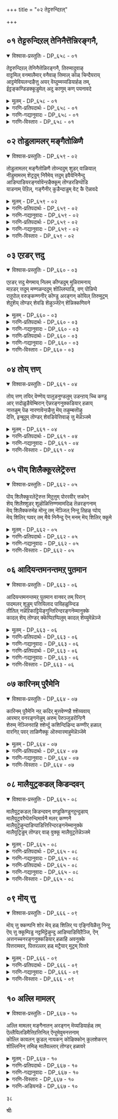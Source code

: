+++
title = "०२ तेट्टरुन्दिऱल्"

+++


## ०१ तेट्टरुन्दिऱल् तेनिनैत्तॆन्निरङ्गनै,

<details open><summary>विश्वास-प्रस्तुतिः - DP_६५८ - ०१</summary>

तेट्टरुन्दिऱल् तेनिनैत्तॆन्निरङ्गनै, तिरुमादुवाऴ्  
वाट्टमिल् वनमालैमार् वनैवाऴ् त्तिमाल् कॊळ् चिन्दैयराय्  
आट्टमेवियलन्दऴैत्तु अयर् वॆय्दुम्मय्यडियार्हळ् तम्,  
ईट्टङ्कण्डिडक्कूडुमेल् अदु काणुम् कण् पयनावदे
</details>

<details><summary>मूलम् - DP_६५८ - ०१</summary>

तेट्टरुन्दिऱल् तेनिनैत्तॆन्निरङ्गनै, तिरुमादुवाऴ्  
वाट्टमिल् वनमालैमार् वनैवाऴ् त्तिमाल् कॊळ् चिन्दैयराय्  
आट्टमेवियलन्दऴैत्तु अयर् वॆय्दुम्मय्यडियार्हळ् तम्,  
ईट्टङ्कण्डिडक्कूडुमेल् अदु काणुम् कण् पयनावदे
</details>

<details><summary>गरणि-प्रतिपदार्थः - DP_६५८ - ०१</summary>

तेट्टरुम्=हुडुकि पडॆयतक्कवनू, तिऱल्=शक्तियन्नुण्टु माडतक्कवनू., तेन् इनै=जेनिनन्थ सिहियादवनू, तॆन्=सुन्दरवाद, अरङ्गनै=श्रीरङ्गदल्लि नॆलसिरुववनू, तिरु=श्रीदेवियु, मादु=हिरिमॆयिन्द कूडि, वाऴ्=बाळुव,\(स्थळदल्लि\) वाट्टम् इल्=बाडुविकॆयिल्लद, वनमालै=वनमालॆयन्नु, मार्बनै=ऎदॆयल्लि धरिसिदवनू आद श्रीरङ्गनाथनन्नु, वाऴ् त्तु=बाळलित्तु\(बाळलु हॊगळि\), माल् कॊल्=मोहगॊण्ड, चिन्तैयर् आय्=चिन्तनॆयन्नुळ्ळवरागि, आट्टम्=\(निन्तल्लिये\) कुणिदाडलु, मेवि=मॊदलु माडि, अलन्दु=\(भगवन्नामगळन्नु\) बायिबिट्टु कूगि, अऴैत्तु=करॆदु, अयर् वु=निश्शक्तियन्नु, ऎय्दुम्=पडॆद, मॆय्=निजवाद, अडियार्हळ् तम्=भक्तर, ईट्टम्=कूटवन्नु, कण्डिड=सेविसुवुदक्कॆ\(सेवॆ माडुवुदक्कॆ\), कूडुम् एल्=सेरिकॊळ्ळुवुदादरॆ, अदु=अदु, काणुम् कण्=काणुव कण्णिगॆ, पयन्=फलवु, आवदे=आगुवुदे निज.
</details>

<details><summary>गरणि-गद्यानुवादः - DP_६५८ - ०१</summary>

हुडुकुवुदरिन्द पडॆयतक्कवनू, शक्तियन्नुण्टु माडुववनू, जेनिनन्तॆ सिहियादवनू, श्रीदेवियु हिरिमॆयिन्द कूडि बाळुव वक्षस्थलदल्लि बाडद वनमालॆयन्नु धरिसिदवनू, आद श्रीरङ्गनाथनन्नु बाळलु हॊगळि मोहगॊण्ड भगवच्चिन्तनॆयुळ्ळवरागि निन्तल्लिये कुणिदाडलु मॊदलु माडि भगवन्नामगळन्नु बायिबिट्टु करॆदुकूगि
</details>

<details><summary>गरणि-विस्तारः - DP_६५८ - ०१</summary>

२४

निश्शक्तियन्नु पडॆयुव निजवाद भक्तर कूटवन्नु सेवॆ माडुवुदक्कागि सेरिकॊळ्ळुवुदादरॆ, अदु काणुव कण्णिगॆ फलवागुवुदु निज.\(१\)

भगद्विषयगळन्नु सदा चिन्तिसुत्तिरुवुदु, भगवन्तन बगॆगॆ ज्ञानवन्नु बॆळॆसुवुदु सुलभवे? भगवद्विषयगळन्नु अनुष्ठिसुववर कूटदल्लि कूडिकॊण्डु. अवरन्तॆये नडॆयुवुदु सुलभवे? याव मार्गदिन्द भक्तियन्नु बेगनॆ हॆच्चिसिकॊळ्ळबहुदु? कुलशेखररु हेळुवुदु इदक्कॆ उत्तरविद्दन्तॆ.

सॊबगिन श्रीरङ्गदल्लि दिव्यसुन्दरनागि पवडिसिरुव भक्तनिगॆ सुलभनू, आकर्षकनू, पराक्रमियू कीर्तिवन्तनू, तेजोमयनू, कारुण्यमूर्तियू आद श्रीरङ्गनाथन सम्मुखदल्लि अवन सकलकल्याणगुणगळन्नु हॊगळिहाडुत्ता, मोहपरवशरागि, भगवद्गुणानुभवदल्लिये कालकळॆयुववरु भक्तरु. अवरु भक्तिय आवेशक्कॆ आगाग्गॆ ऒळगगागुत्तारॆ. निन्तल्लिये मैमेलॆ निट्टिल्लदवरन्तॆ आगुत्तारॆ. भगवन्तन हॆसरुगळन्नु उच्चकण्ठदिन्द कूगुत्तारॆ. कुणिदाडुत्तारॆ. नॆलदल्लि हॊरळाडुत्तारॆ. हीगॆ ऎष्टु काल आवेशवन्नु अनुभविसुत्तारो\! अदर दैहिक परिणामक्कन्तु अवरु तुत्तागुवुदु खण्डित. निश्शक्तरागि प्रापञ्चिकवागि यावॊन्दु कॆलसक्कू बारदवरागि बिद्दिरुत्तारॆ. अवरे निजवाद भक्तरु\! आ भक्तकूटदल्लि सेरिकॊळ्ळुवुदक्कॆ, अवरन्तॆ वर्तिसुवुदक्कॆ, अवर भक्तिमार्गवन्नु अभ्यासमाडुवुदक्कॆ अवर अनुभवगळन्नु पडॆयुवुदक्कॆ कुलशेखररु हम्बलिसुत्तारॆ.
</details>

## ०२ तोडुलामलर् मङ्गैतोळिणै

<details open><summary>विश्वास-प्रस्तुतिः - DP_६५९ - ०२</summary>

तोडुलामलर् मङ्गैतोळिणै तोय्न्ददुम् शुडर् वाळियाल्  
नीडुमामरम् शॆट्रदुम् निरैमेय् त्तदुम् इवैयेनिनैन्दु  
आडिप्पाडियरङ्गवोवॆन्ऱऴैक्कूम् तॊण्डरडिप्पॊडि  
याडनाम् पॆऱिल्, गङ्गैनीर् कुडैन्दाडुम् वेट् कै ऎन्नावदे
</details>

<details><summary>मूलम् - DP_६५९ - ०२</summary>

तोडुलामलर् मङ्गैतोळिणै तोय्न्ददुम् शुडर् वाळियाल्  
नीडुमामरम् शॆट्रदुम् निरैमेय् त्तदुम् इवैयेनिनैन्दु  
आडिप्पाडियरङ्गवोवॆन्ऱऴैक्कूम् तॊण्डरडिप्पॊडि  
याडनाम् पॆऱिल्, गङ्गैनीर् कुडैन्दाडुम् वेट् कै ऎन्नावदे
</details>

<details><summary>गरणि-प्रतिपदार्थः - DP_६५९ - ०२</summary>

तोडु=पुष्पदळगळु, उलाम्=विशेषवागि अलुगाडुव, मलर्=कमलद पुष्पद, मङ्गै=श्रीदेविय, तोळ्=तोळु, इणै=जोडियिन्द, तोय्न्दुम्=बिगिदप्पिरुवुदू, शुडर्=ज्वलिसुव, वाळियाल्=अम्बिनिन्द, नीडु=ऎत्तरवाद, मा=बलिष्ठवाद, मरम्=मरगळन्नु, शॆट्रदुम्=कडिदु हाकिद्दू, निरै=हसुगळ मन्दॆगळन्नु, मेय् त्तदुम्=मेयिसिद्दू, इवैये=इवुगळन्ने, निनैन्दु=नॆनॆनॆनॆदु, आडि=नॆगॆदाडि,कुणिदाडि, पाडि=हाडि ओ\! अरङ्ग=ओ श्रीरङ्गनाथ\!, ऎन्ऱु=ऎन्दु, अऴैक्कूम्=घट्टियागि कूगि करॆयुव
</details>

<details><summary>गरणि-गद्यानुवादः - DP_६५९ - ०२</summary>

२५
</details>

<details><summary>गरणि-प्रतिपदार्थः - DP_६५९ - ०२</summary>

तॊण्डर्=भक्तर, अडि=पादगळु, पॊडि=धूळिनल्लि, आड=हॊरळाडलु, नाम्=नानु\(नावु\), पॆऱिल्=पडॆदॆनादरॆ, गङ्गैनीर्=गङ्गॆय नीरिनल्लि, कुडैन्दु=मुळुगि, आडुम्=आडुव, वॆट्कै=विनोदवु, ऎन्=एनु, आवदे=प्रयोजन?
</details>

<details><summary>गरणि-गद्यानुवादः - DP_६५९ - ०२</summary>

पुष्पदळगळु विशेषवागि अलुगाडुव तावरॆय हूविनल्लि हुट्टिदवळाद श्रीदेविय जोडि तोळुगळल्लि बिगिदप्पिरुवुदन्नू, प्रज्वलिसुव अम्बिनिन्द ऎत्तरवागि बॆळॆद बलिष्ठवाद मरगळन्नु कडिदुहाकिद्दन्नू, दनकरुगळ मन्दॆगळन्नु मेयिसिद्दन्नू, इवे मॊदलादवुगळन्नू नॆनॆनॆनॆदु कुणिदाडि, नॆगॆदाडि, हाडिहॊगळि ओ रङ्गनाथ\! ऎन्दु घट्टियागि कूगिकरॆयुव भक्तर पादधूळियल्लि हॊरळाडुवुदन्नु नानु पडॆदॆनादरॆ, गङ्गॆय नीरिनल्लि मुळुगि आडुव विनोददिन्द एनु उपयोग?\(२\)
</details>

<details><summary>गरणि-विस्तारः - DP_६५९ - ०२</summary>

सामान्यवागि नदीस्नानवन्नु पापहरवॆन्दू पुण्यप्रदवॆन्दू परिगणिसलागिदॆ. अवुगळल्लि गङ्गानदिय स्नानक्कॆ बलुहॆच्चिन श्रॆष्ठतॆयन्नु नम्मवरु कॊट्टिद्दारॆ. अदु मोख्षदायकवे\! हीगिद्दरू सह, कुलशेखररु गङ्गास्नानवॊन्दु “विनोद”ऎन्नुत्तारॆ. अवर दॄष्टियल्लि अदक्किन्तलू पवित्रवाद पूज्यवाद उत्कृष्टवाद मत्तॊन्दु “स्नान”विदॆ. निजभक्तर पादधूळिनल्लि हॊरळडुवुदे अदु\! भगवन्तन लीलाविशेषगळन्नु अवन सकलकल्याणगुणगळन्नू, अद्भुत साहसगळन्नू, विस्मयकारक नडतॆगळन्नू मेलिन्द मेलॆ स्मरिसिकॊळ्ळुत्ता, हाडुत्ता, हॊगळुत्ता, भावोद्रेकगॊळ्ळुत्ता, नॆगॆयुत्ता, कुणियुत्ता, मैमरॆयुत्ता, भगवन्तन दिव्यनामगळन्नु उन्मत्तनन्तॆ घट्टियागि कूगुत्ता, कालकळॆयुववरु निजवाद भक्तरु. अवरु अडियिट्ट स्थळवॆल्लवू पवित्रवे. अवर भक्तिय अतिरेकद नडतॆयिन्दले अवर पादधूळिगू पवित्र्यतॆ अष्टु\!
</details>

## ०३ एऱडर् त्तदु

<details open><summary>विश्वास-प्रस्तुतिः - DP_६६० - ०३</summary>

एऱडर् त्तदु मेणमाय् निलम् कीण्डदुम् मुन्निरामनाय्  
माऱडर् त्तदुम् मण्णळन्ददुम् शॊल्लिप्पाडि, वण् पॊन्निप्पे  
राऱुपोल् वरुङ्कण्णनीर् कॊण्डु अरङ्गन् कोयिल् तिरुमुट्रम्  
शेऱुशॆय् तॊण्डर् शेवडि शॆऴुञ्जेऱॆन् शॆन्निक्कणिवने
</details>

<details><summary>मूलम् - DP_६६० - ०३</summary>

एऱडर् त्तदु मेणमाय् निलम् कीण्डदुम् मुन्निरामनाय्  
माऱडर् त्तदुम् मण्णळन्ददुम् शॊल्लिप्पाडि, वण् पॊन्निप्पे  
राऱुपोल् वरुङ्कण्णनीर् कॊण्डु अरङ्गन् कोयिल् तिरुमुट्रम्  
शेऱुशॆय् तॊण्डर् शेवडि शॆऴुञ्जेऱॆन् शॆन्निक्कणिवने
</details>

<details><summary>गरणि-प्रतिपदार्थः - DP_६६० - ०३</summary>

एऱु=वृषभवन्नु, अडर् त्तदुम्=अडगिसिद्दन्नू,एणम्=हन्दि, आय्=आगि, निलम्=भूमियन्नु, कीण्ददुम्=ऎत्त्द्दन्नूय्, मुन्=मॊदल, इरामन् आय्=रामनागि, माऱु=ऎदुराळिगळन्नु, अडर् त्तदुम्=अडगिसिद्दन्नू, मण्=भूलोकवन्नु
</details>

<details><summary>गरणि-गद्यानुवादः - DP_६६० - ०३</summary>

२६
</details>

<details><summary>गरणि-प्रतिपदार्थः - DP_६६० - ०३</summary>

अळन्ददुम्=अळॆदद्दन्नु, शॊल्लि=हेळि, पाडि=हाडि, वल्=समर्थळाद, पॊन्नि=चिन्नदन्थवळु पॊन्नि \(ऎम्ब\), पे=हॆसरिन, आऱु=नदिय, पोळ्=हागॆ, वरुम्=बरुव, कण्णनीर्=कण्णीरन्नु, कॊण्डु=सुरिसुत्ता, अरङ्गन्=श्रीरङ्गनाथन, कोयिल्=देवालयद, तिरु=पवित्रवाद, मुट्रम्=अङ्गळवन्नु, शेऱु शॆय्=रॊच्चु माडुव, तॊण्डर्=भक्तर, शे=कॆम्पाद, अडि=पादगळ, शॆऴु=सॊगसाद, शेऱु=कॆसरु मण्णन्नु, ऎन्=नन्न, शॆन्निक्कु=नॆत्तिगॆ, अणवने=पूसिकॊळ्ळुवॆनु.
</details>

<details><summary>गरणि-गद्यानुवादः - DP_६६० - ०३</summary>

वृषभवन्नु अडगिसिद्दन्नू, हन्दियागि भूमियन्नु ऎत्तिद्दन्नू, मॊदल रामनागि ऎदुराळिगळन्नु अडगिसिद्दन्नू , भूलोकवन्नु अळॆदद्दन्नू हेळि हाडि, समर्थळाद चिन्नदन्थवळु\(पॊन्नि\)ऎम्ब हॆसरिन नदिय हागॆ हरियुव कण्णीरन्नु सुरिसुत्ता, श्रीरङ्गनाथन देवालयद पवित्रवाद अङ्गळवन्नु रॊच्चुमाडुव भक्तर कॆम्पाद पादगळ सॊगसाद कॆसरु मण्णन्नु नन्न नॆत्तिगॆ पूसिकॊळ्ळुवॆनु.\(३\)
</details>

<details><summary>गरणि-विस्तारः - DP_६६० - ०३</summary>

भागवतरु\(भगवद्भक्तरु\)तम्म जीवनवन्नु हेगॆ सद्विनियोग माडुत्तारॆम्बुदक्कॆ निदर्शनवन्नु हिन्दिन पाशुरदिन्द प्रारम्भिसलागिदॆ. भगवन्तन अवतारगळ लीलाविशेषगळन्नु अवरु मेलिन्दमेलॆ हॊगळुत्ता, हाडुत्ता, भावोद्वेगगॊळ्ळुत्ता इरुवरॆन्दु हेळलागिदॆ. हिन्दिन पाह्सुरदल्लि ऎरडु अवतारगळ ऒन्दॊन्दु प्रसङ्गवन्नु सूचिसलागिदॆ.

“प्रज्वलिसुव अम्बिनिन्द ऎत्तरवागि बॆळॆद बलिष्ठ मरगळन्नु कडिदु हाकिद्दु”- इदु रामावतारद प्रसङ्ग. सुग्रीवनिगॆ तानॆष्टु समर्थनॆन्दु तोरिसुवुदक्कागि श्रीरामनु ऒन्दे बाणदिन्द एळु ताळॆय मरगळन्नु कत्तरिसि कॆडविद विषय अदु.

“दनकरुगळ मन्दॆयन्नु मेयिसिद्दु”- श्रीकृष्णावतारद विषय. भगवन्तनु कृष्णनागि गॊल्लर नडुवॆ हुट्टि बॆळॆयुवाग अवरन्तॆये स्वल्पवादरू नडॆदुकॊळ्ळबेडवे? गॊल्ल बालकर जॊतॆयल्लि अवनु दनकरुगळन्नु मेयिसलु काडिगॆ होगुत्तिद्दद्दु मात्रवल्ल; अल्लि अद्भुत साहसगळन्नु तोरिसुत्ता दुष्टराक्षसरन्नु निग्रहिसिदनु.

ई पाशुरदल्लि विषयवन्नु मुन्दुवरिसलागुवुदु-

“वृषभवन्नु अडगिसिद्दु”- कृष्णावतारद ऎरडु प्रसङ्गगळन्नु इदु सूचिसुवुदु. वृषभासुरनु कंसनिन्द प्रेरितनागि बालकृष्णनन्नु कॊल्लुव उद्देशदिन्द दनकरुगळ मन्दॆयल्लि होरियागि सेरिकॊण्ड. समयक्कागि कायुत्तिद्द. बालकृष्णनु अदन्नु कण्डु, होरियन्नु हिडिदु कॊन्दनु. इदु ऒन्दु प्रसङ्ग. सत्यॆ ऎम्ब क्षत्रिय कन्यॆयन्नु मदुवॆयागलु अवळ तन्दॆ ऒड्डिद्द फणवाद चॆन्नागि कॊब्बिसि बॆळॆसिद एळु ऎत्तुगळन्नु ऎदुरिसि अवुगळ सॊक्कन्नु अडगिसि, पळगिसि, कट्टिहाकिद्दु कृष्ण.इदु ऎरडनॆय प्रसङ्ग.

“हन्दियागि भूमियन्नॆत्तिद्दु”- वराहावतारद ऒन्दु प्रसङ्गविदु.

२७

हिरण्याक्षनॆम्ब राक्षसनु भूमियन्नु अपहरिसि, समुद्रदल्लि अदरॊन्दिगॆ होगि अडगिकॊण्डाग, भगवन्तनु वराहावतारवन्नु तळॆदु, नीरिनल्लि मुळुगिद्द भूमियन्नु तन्न कोरॆहल्लुगळिन्द ऎत्ति, अदन्नु उद्धरिसिद.

“मॊदल रामनागि”- ऎम्बुदरल्लि भार्गव रामावतारवन्नु हेळलागिदॆयो, दशरथ रामन विषयवन्नु हेळलागिदॆयो, बलरामन विषयवन्नु कुरितु हेळलागिदॆयो संशय. भार्गव रामनु ऎदुराळिगळाद मदोन्मत्तराद क्षत्रियरन्नु अडगिसिबिट्टनु. दशरथ रामनादरो मितिमीरि हॆच्चिकॊण्डिद्द दुष्टराक्षस कुलवन्ने नाशमाडिदनु. बलरामनू हागॆये, कृष्णनिगॆ अण्णनागि, कंसादि राक्षसर संहारक्कॆ कृष्णनिगॆ नॆरवादनु.

“भूलोकवन्नु अळॆदद्दु”-त्रिविक्रमनागि भूलोकवन्नु अळॆदद्दु मात्रवल्ल; ईरेळु लोकगळन्नू तन्न ऎरडे हॆज्जॆगळिन्द अळॆदुबिट्टद्दु.

भागवतरु इन्थ आश्चर्यकरवाद अद्भुत साहसगळन्नु हेळिहेळि आनन्दिसुत्ता, अदे विषयगळन्ने हाडिहॊगळुत्ता, धारापूर्वकवागि आनन्दबाष्पगळन्नु सुरिसुत्तारॆ. अवरु श्रीरङ्गद देवालयद अङ्गळदल्लि भगवन्तन गुणगान माडुत्ता सुत्ताडुत्तिरुत्तारॆ. अवर कण्णीरु अवर कालकॆळगिन धूळिनल्लि कलॆतु, अवर कॆम्पाद पादगळ तुळितदिन्द कॆच्चनॆय कॆसरागुवाग अदन्नु कुलशेखररु तम्म नॆत्तिगॆ हच्चिकॊळ्ळुवॆनॆन्नुत्तारॆ. भक्तर पादधूळि अवरिगॆ ऎष्टु श्रेष्ठ कण्डिरा\!

भक्तरु हरिसुव कण्णीरिगू, समर्थळाद चिन्नदन्थवळाद “पॊन्नि” ऎम्ब सार्थकवाद हॆसरिन कावेरिनदिगू इल्लि बलुसुन्दरवाद होलिकॆ बन्दिदॆ. चिन्नवन्नु ऎन्दरॆ बत्तवन्नु वॆळॆसलु अनुवागि, तानु हरियुव कडॆयल्लॆल्ला सुभिक्षवन्नू समृद्धियन्नू उण्टुमाडुवुदु कावेरि नदि. आ नदिय नीरु बत्तुवुदे इल्ल. कॆलवु कालगळल्लि उक्कि हरियुवुदु. आग अदर प्रवाहद रभसवन्नु तडॆयुवुदक्कॆ आगुवुदे इल्ल. आद्दरिन्दले अदु समर्थ नदि. हागॆये भक्तर कण्णीरु ऒन्दे समनागि, बत्तदन्तॆ हरियुत्तले इरुवुदु. कॆलवु सन्दर्भगळल्लि भरिसलारदष्टु वेगवगै हरिदुबरुवुदु.

२८
</details>

## ०४ तोय् त्तण्

<details open><summary>विश्वास-प्रस्तुतिः - DP_६६१ - ०४</summary>

तोय् त्तण् तयिर् वॆण्णॆय् पालुडनुण्डलुम् उडन्ऱाय् च्चि कण्डु  
आर् त्तदोळुडैयॆम्बिरान् ऎन्नरङ्गनुक्कडियार् हळाय्  
नात्तऴुम् पॆऴ नारणावॆन्ऱऴैत्तु मॆय् तऴुम्बत्तॊऴु  
देत्ति, इन्बुऱुम् तॊण्डर् शेवडियेत्तिवाऴ् त्तु मॆन्नॆञ्जमे
</details>

<details><summary>मूलम् - DP_६६१ - ०४</summary>

तोय् त्तण् तयिर् वॆण्णॆय् पालुडनुण्डलुम् उडन्ऱाय् च्चि कण्डु  
आर् त्तदोळुडैयॆम्बिरान् ऎन्नरङ्गनुक्कडियार् हळाय्  
नात्तऴुम् पॆऴ नारणावॆन्ऱऴैत्तु मॆय् तऴुम्बत्तॊऴु  
देत्ति, इन्बुऱुम् तॊण्डर् शेवडियेत्तिवाऴ् त्तु मॆन्नॆञ्जमे
</details>

<details><summary>गरणि-प्रतिपदार्थः - DP_६६१ - ०४</summary>

तोय्=गट्टियागि हॆप्पुगट्टिद, तण्=तम्पाद, तयिर्=मॊसरु, वॆण्णॆय्=बॆण्णॆ, पाल्=हालु इवुगळन्नॆल्ला, उडन्=ऒट्टागि\(ऒन्दे सल\), उण्डलुम्=उण्णलु, उडन्ऱु=कोपगॊण्डु, आय् च्चि=यशोदॆयु, कण्डु=नोडिद, आर् त्त=सुन्दरवाद, तोळ् उडै=तोळुगळुळ्ळ, ऎन्बिरान्=नम्म ऒडॆयनाद, ऎन्=नन्न, अरङ्गनुक्कु=श्रीरङ्गनाथनिगॆ, अडियार्हळ्=सेवकरु\(भक्तरु\), आय्=आगि, ना=नालगॆयु, तऴुम्बु=अभ्यासवन्नु, ऎऴ=पडॆयुवन्तॆ, नारणा=नारायणा, ऎन्ऱु=ऎन्दु, अऴैत्तु=कूगुत्ता मॆय्=ऒडलॆल्ल, तऴुम्ब=कायिकट्टुवन्तॆ, तॊऴुदु=सेवॆ माडि, एत्ति=स्तोत्रमाडि, इन्बुऱुम्=आनन्दवन्नु अनुभविसुव, तॊण्डर्=भक्तर, शे अडि=पवित्रवाद पादगळन्नु, एत्ति=स्तुतिसुत्ता, वाऴ् त्तुम्=बाळुवन्तॆ मङ्गळ हेळु, ऎन्=नन्न, नॆञ्जमे=मनस्से\!
</details>

<details><summary>गरणि-गद्यानुवादः - DP_६६१ - ०४</summary>

हॆप्पुगट्टिद तम्पाद मॊसरु, बॆण्णॆ, हालन्नु ऒट्टागि ऒन्दे सल उण्णलु, यशोदॆ कोपदिन्द नोडिद सुन्दरवाद तोळुगळुळ्ळ नम्म ऒडॆयनाद नन्न श्रीरङ्गनाथनिगॆ भक्तरागि\(सेवकरागि\) नालगॆयु अभ्यासवन्नु पडॆयुवन्तॆ “नारायणा”ऎन्दु कूगुत्ता, ऒडलॆल्ला कायिकट्टुवन्तॆ सेवॆ माडि, स्तोत्रमाडि आनन्दबन्नु अनुभविसुव भक्तर पवित्रवाद अडिगळन्नु स्तोत्रमाडि \(अवरु\)बाळुवन्तॆ मङ्गळ हेळु, नन्न मनवे\! \(४\)
</details>

<details><summary>गरणि-विस्तारः - DP_६६१ - ०४</summary>

गट्टि मॊसरु, हालु, बॆण्णॆगळन्नु ऒन्दे बारिगॆ कुडिदु तिन्दु विनोद तोरिसुव श्रीकृष्णनू, क्षीरसागरदल्लि आदिशेषन मेलॆ पवडिसि योगनिद्रॆ माडुव श्रीमन्नारायणनू, उभयकावेरिगळ नडुगड्डॆयल्लि, सुन्दरवाद प्रकृतिय नडुवॆ शेषशयननागि नॆलसिरुव श्रीरङ्गनाथनू ऎल्ल रूपगळू, ऒब्बने दैवन्वाद, नम्मॆल्लर ऒडॆय.

श्रीरङ्गदल्लि, पवित्रवाद देवालयद प्राकारगळल्लि भागवतरु निरन्तरवागि “नारायण, नारायण”ऎन्दु भगवन्तन दिव्यनामवन्नु उच्चरिसुत्ता इरुत्तारॆ. तम्म नालगॆगॆ भगवन्नामोच्चारणॆ हितवन्नु कलिसिकॊडुव सलुवागि, नालगॆगॆ आ हॆसरन्नु हेळुव सौलभ्यवन्नु अभ्यासमाडिसुवुदक्कागि अवरु हागॆ नुडियुत्तिरुत्तारॆ. अदर जॊतॆयल्ले, भगवन्तनिगॆ नानारीतियल्लि तम्म सेवॆयन्नु सल्लिसुत्तारॆ. नमस्कारगळन्नु माडुत्तारॆ. इदरिन्द अवर मैयॆल्ला कायिकट्टि होगुवुदु. भगवन्त विस्मयकारकवाद कार्यादिगळन्नु कुरितु हॊगळि हाडि आनन्ददिन्द मैमरॆयुत्तारॆ.

आ भक्तर\(भागवतर\) पादसेवॆ माडुव सुसमय तमगॆ दॊरकलि ऎन्दू

२९

अवर पवित्रवाद जीवनवन्नु तानु कण्डु अदन्नु अनुकरिसुवन्तागलॆन्दू, अदन्नु तानु हॊगळि हाडुवन्तागलॆन्दू, अवरिगॆ मङ्गळवन्नु तानु हाडुवन्तागलॆन्दू, आ दिसॆयल्लिये तन्न मनस्सु ओडुवन्तागलॆन्दू कुलशेखरर हम्बल.
</details>

## ०५ पॊय् शिलैक्कूरलेट्रॆरुत्त

<details open><summary>विश्वास-प्रस्तुतिः - DP_६६२ - ०५</summary>

पॊय् शिलैक्कूरलेट्रॆरुत्त मिऱुत्तुम् पोररवीर् त्तकोन्  
शॆय् शिलैश्शुडर् शूऴॊळित्तिण्णमामदिळ् तॆन्नरङ्गनाम्  
मॆय् शिलैक्करुमेह मॊन्ऱु तम् नॆञ्जिल् निन्ऱु तिहऴ् प्पोय्  
मॆय् शिलिर् प्पवर् तम् मैये निनैन्दु ऎन् मनम् मॆय् शिलिर् क्कूमे
</details>

<details><summary>मूलम् - DP_६६२ - ०५</summary>

पॊय् शिलैक्कूरलेट्रॆरुत्त मिऱुत्तुम् पोररवीर् त्तकोन्  
शॆय् शिलैश्शुडर् शूऴॊळित्तिण्णमामदिळ् तॆन्नरङ्गनाम्  
मॆय् शिलैक्करुमेह मॊन्ऱु तम् नॆञ्जिल् निन्ऱु तिहऴ् प्पोय्  
मॆय् शिलिर् प्पवर् तम् मैये निनैन्दु ऎन् मनम् मॆय् शिलिर् क्कूमे
</details>

<details><summary>गरणि-प्रतिपदार्थः - DP_६६२ - ०५</summary>

पॊ=कृत्रिमद, शिलै=कोफद, कुरल्=ध्वनिय, एऱु=गूळिय, ऎरुत्तम्=कुत्तिगॆयन्नु, इऱुत्तु=मुरिदवनाद, पोर्=होराटदल्लि, अरवु=सर्पवन्नु,ईर् त्त=सोलिसिद, कोन्=स्वामियु, शॆय् शिलै=कल्लिनिन्द कट्टिद, शुडर्=प्रज्वलिसुव, ऒळि=तेजस्सिनिन्द, शूऴ्=आवरिसिरुव, तिण्णम्=बलवाद, मा=बलुदॊड्ड, मदिळ्=कोटॆगोडॆयुळ्ळ, तॆन्=सॊबगिन, अरङ्गन्=श्रीरङ्गनाथनु, आम्=हौदु\(आगिद्दानॆ\), मॆय्=निजवागि, शिलै=आर्भटिसुव, करुमेहम्= करिय मुगिलु, ऒन्ऱु=ऒन्दु, तम्=तम्म, नॆञ्जिल्=मनस्सिनल्लि\(अन्तरङ्गदल्लि\), निन्ऱु=निन्तु, तिहऴ् प्पोय्=बॆळगुवुदरिन्द, मॆय् शिलर् प्पवर् तम्मैये=रोमाञ्चनवन्नु अनुभविसुव भागवतरे, ऎन्=नन्न, मनम्=मनदल्लि \(निन्तु\), मॆय् शिलर् क्कूमे=रोमाञ्चनवन्नुण्टु माडलि.
</details>

<details><summary>गरणि-गद्यानुवादः - DP_६६२ - ०५</summary>

कोपदिन्द गुटरु हाकुत्त बरुव कृत्रिमद गूळिय गोणु मुरिदवनू होराटदल्लि सर्पवन्नु सोलिसिदवनू अदा स्वामियु कल्लिनिन्द कट्टीद तेजस्सिनिन्द प्रज्वलिसुव, बलवद, बलुदॊड्डदागि सुत्तुवरिदिरुव कोटॆय गोडॆगळुळ्ळ सॊबगिन श्रीरङ्गनाथने आगिद्दानॆ. निजवागि आर्भटिसुव कार्मुगिलॊन्दु तम्म अन्तरङ्गदल्लि निन्तु बॆळगुवुदरिन्द रोमाञ्चनवनु अनुभविसुव भागवतरे नन्न मनदल्लि नॆलसि\(ननगॆ\) रोमाञ्चनवन्नुण्टु माडलि.\(५\)
</details>

<details><summary>गरणि-विस्तारः - DP_६६२ - ०५</summary>

ऎरडु प्रसङ्गगळु कृष्णावतारदवु. कोपदिन्द गुटरु हाकुत्ता कॊल्ललु नुग्गिबन्द कृत्रिमवाद वृषभद वेषदवनाद राक्षसन \(अरिष्टासुरन\)वेणु मुरिदवनु कृष्ण, होराटदल्लि काळीयनॆम्ब सर्पवन्नु सोलिसि, काळिन्दि मडुविनिन्द ओडिसिदवनू कृष्णने. भगवन्तन अवताररूपियाद कृष्नने ईग श्रीरङ्गदल्लि नॆलसिद्दानॆ.

३०

सुन्दरवाद विशालवाद बानिनल्लि गुडुगिन निजवाद आर्भटदिन्द तोरुव अन्दवाद कार्मुगिलिनन्तॆ, सॊबगिन श्रीरङ्गद देवालयदल्लि गर्भगुडियन्नु \(अन्तरङ्गवन्नु\)अलङ्करिसि, दिव्यतेजस्सिनिन्द श्रीरङ्गनाथनु बॆळगुत्तिद्दानॆ. भागवतरु अवनन्नु उपासिसुत्तारॆ. अवर अन्तरङ्गदल्लियू अवनु नॆलॆनिन्तिद्दानॆ. तम्मल्लिये अवनु इरुवुदर दिव्यानुभववन्नु भागवतरु मनस्सिगॆ तन्दुकॊण्ड कूडले अवर मै नविरेळुवुदु. भक्तिय बलु मुख्यवाद अनुभव अदॊन्दल्लवे\!

कुलशेखररु हेळुत्तारॆ- भागवतरिगॆ हेगो हागॆ भगवन्तनु नन्न अन्तरङ्गवन्नु हॊक्कु ननगॆ तोरिकॊळ्ळदॆ इरबहुदेनो चिन्तनॆयिल्ल. भगवन्तनन्नु सत्यवागियू अनुभविसुत्तिरुव भागवतरे नन्न मनदल्लि निल्ललि. अवरे ननगॆ आ अरिवन्नु \(अवर अनुभवद अरिवन्नु\) कॊडलि. भगवन्तन सामीप्यदिन्द अवरु अवरु पडुव रोमाञ्चनवन्नु नानू आग तप्पदॆ, अवर नॆरविनिन्द, अनुभविसुत्तेनॆ. इष्टुमट्टिन अनुभव ननगायितॆन्दरॆ ननगॆष्टु आनन्दवागुवुदो\!

भक्तनन्नु ऒलिसिकॊण्डु, अवन नॆरविनिन्द भक्तिय अनुभवगळन्नु पडॆदरॆ, भगवन्तनन्नु ऒलिसिकॊळ्ळुवुदु सुलभवागुवुदु-ऎम्ब तत्त्ववन्नु कुलशेखररु इल्लि हेळुत्तिद्दारॆ.
</details>

## ०६ आदियन्तमनन्तमऱ् पुतमान

<details open><summary>विश्वास-प्रस्तुतिः - DP_६६३ - ०६</summary>

आदियन्तमनन्तमऱ् पुतमान वानवर् तम् पिरान्  
पादमलर् शूडुम् पत्तियिलाद पाविहळुय्न्दिड  
तीतिल् नन्नॆऱिकाट्टियॆङ्गुन्तिरिन्दरङ्गनॆम्मानुक्के  
कादल् शॆय् तॊण्डर् क्कॆप्पिऱप्पिलुम् कादल् शॆय्युमॆन्नॆञ्जे
</details>

<details><summary>मूलम् - DP_६६३ - ०६</summary>

आदियन्तमनन्तमऱ् पुतमान वानवर् तम् पिरान्  
पादमलर् शूडुम् पत्तियिलाद पाविहळुय्न्दिड  
तीतिल् नन्नॆऱिकाट्टियॆङ्गुन्तिरिन्दरङ्गनॆम्मानुक्के  
कादल् शॆय् तॊण्डर् क्कॆप्पिऱप्पिलुम् कादल् शॆय्युमॆन्नॆञ्जे
</details>

<details><summary>गरणि-प्रतिपदार्थः - DP_६६३ - ०६</summary>

आदि=ऎल्लक्कू आदियू, अन्तम्=ऎल्लक्कू कॊनॆयू, अनन्तम्=अनन्तनू, अऱ्बुतम्=अद्भुतनू, आन=आगिरुव, वानवर् तम्=अमररॆल्लर, पिरान्=स्वामियाद, श्रीरङ्गनाथन,, पादम्=पादगळु ऎम्ब, मा=अतिश्रेष्ठवाद, मलर्=हूवन्नु, शूडुम्=तलॆयल्लि मुडियबेकॆम्ब, पत्ति=आशॆ\(प्रेम,भक्ति\), इलाद=इल्लद, पाविहळ्=पापिगळु, उय्न्दिड=उज्जीविसुवन्तॆ, तीदु=दोषगळु, इल्=इल्लद, नल्-उत्तमवाद, नॆऱि=मार्गवन्नु,काट्टि=तोरिसुत्ता, ऎङ्गुम्=ऎल्लॆडॆयल्लियू, तिरिन्दु=तिरुगाडि अरङ्गन्=श्रीरङ्गनाथ, ऎन्द, ऎम्मानुक्के=नम्म स्वामिगे, कादल् शॆय्=प्रेमवन्नु मीसलु माडिरुव, तॊण्डर् क्कु=भक्तरिगॆ \(प्रेमिगळिगॆ\), ऎप्पिऱप्पिलुम्=याव जन्मदल्लादरू,
</details>

<details><summary>गरणि-गद्यानुवादः - DP_६६३ - ०६</summary>

३१
</details>

<details><summary>गरणि-प्रतिपदार्थः - DP_६६३ - ०६</summary>

कादल् शॆय्=प्रेमवन्नु माडु, ऎन् नॆञ्जे=नन्न मनवे\!
</details>

<details><summary>गरणि-गद्यानुवादः - DP_६६३ - ०६</summary>

आदियू, अन्तवू, अनन्तवू, अद्भुतवू आगिरुव अमररॆल्लर स्वामियाद श्रीरङ्गनाथन पादगळॆम्ब अतिश्रेष्ठवाद हूवन्नु तलॆयल्लि मुडियबेकॆम्ब आशॆयिल्लद पापिगळु उज्जीविसुवन्तॆ दोषगळे इल्लद सन्मार्गवन्नु तोरिसुत्ता ऎल्लॆल्लियू तिरुगाडुव श्रीरङ्गनाथनॆम्ब नम्म स्वामिगे तम्म प्रेमवन्नु मीसलुमाडिरुव प्रेमिगळिगॆ\(भक्तरिगॆ\) ओ नन्न मनस्से याव जन्मदल्लादरू निन्न प्रेमवन्नु मीसलु इडु.\(६\)
</details>

<details><summary>गरणि-विस्तारः - DP_६६३ - ०६</summary>

भगवन्तन साटियिल्लद नाल्कुगुणगळन्नु इल्लि हेळलागिदॆ. भगवन्तनु ऎल्लक्कू आदि. सृष्टिय मुञ्चॆयू इद्दवनु अवनु. सृष्टिगॆ अवने कारण. आद्दरिन्द, भगवन्तनन्नु “आदि”ऎन्दू “आदिकारण”ऎन्दू करॆयुत्तारॆ.

“हागॆये भगवन्तनु ऎल्लवन्नू कॊनॆ माडतक्कवनु. प्रळयक्कॆ कारण अवने. प्रळयद नन्तरवू अवनिरुत्तानॆ. आद्दरिन्द, भगवन्तनन्नु “अन्त”ऎन्तलू “अन्त्यकारण”ऎन्तलू करॆयुत्तारॆ.

जगत्ते इल्लदिरुवाग, बेरॆ यावुदू इल्लदिरुवाग, अवनिरुत्तानॆ. आद्दरिन्द भगवन्तनिगॆ आदियू इल्ल, अन्त्यवू इल्ल. अवनन्नु “अनादि” ”अनन्त” ऎन्दु करॆयुवुदु अदक्के. अवनु सर्वव्यापि. अवन व्याप्तिगॆ मितिये इल्ल; कॊनॆये इल्ल. हागू अवनु अनन्तने.

याव कालदल्लियादरू ऎल्लि बेकॆन्दरॆ अल्लि, आ समयक्कॆ याव रूपबेकॆन्दरॆ अदन्नु तळॆयतक्कवनु भगवन्त. आश्चर्यकरवाद, विस्मयकारकवाद, बेरॆ यारू माडलु असाध्यवाद,कॆलसगळन्नु माडतक्कवनु अवनु. आद्दरिन्दले अवनु “अद्भुत”नु. “मायन्”ऎन्दु अवनन्नु करॆयुवुदू ई कारणदिन्दले.

अवन आश्रयदिन्द मात्रवे चेतननु अमरनागुवुदु. स्वर्गादिलोकगळल्लि वासिसुव, अमॄतपान माडिद्दर फलवागि अमरराद देवतॆगळॆल्लरिगू अवनु ऒडॆयनु. अवनु ऎल्ल लोकगळ ऎल्ल चेतनरिगू ऒदॆय. आद्दरिन्दले अवनन्नु “सर्वेश्वर”ऎन्नुत्तारॆ.

अनादियागि,अनन्तनागि, अद्भुतनागि, सर्वेश्वरनागि बॆळगुववनु स्वामि-भगवन्त. अवने श्रीरङ्गदाल्लि शेषशयनदल्लि पवडिसिरुव श्रीरङ्गनाथनू\!

सामान्यवागि हूवन्नु तलॆयल्लि मुडियुत्तारॆ. अदु परिमळ पूरितवादरॆ, सॊबगिनिन्द कूडिदरॆ, अपरूफवादद्दादरॆ, अदर बॆलॆ इन्नू हॆच्चु. बाडि,सुक्कि,ऒणगिदरू अदन्नु तलॆयिन्द तॆगॆयलु हिञ्जरियुत्तारॆ.

भगवन्तन पादगळू हागॆये- अपरूपवाद हूविनन्तॆ, “अवुगळन्नु तलॆयल्लि मुडियुवुदु”ऎन्दरॆ, अवन पादगळिगॆ तलॆयन्नु सोकिसुवुदु, पादगळ मेलॆ तलॆयन्निरिसुवुदु. भगवन्तन पादगळन्नु हिडिदु साष्टाङ्गवॆरगुवुदु. भगवन्तन पादगळ बळियल्लि शाश्वतवाद आश्रयवन्नु कोरुवुदु अदु. “स्वामी, निन्न पादगळे ननगॆ गति” ऎम्ब अत्यन्त विनम्रभाववन्नु तोरिसुवुदु अदु. भगवन्तन पादगळ आश्रयबेडुवुदु भक्तर इष्टवाद कार्य.

३२

भगवन्तनु करुणॆय कडलॆन्दू अवन आश्रयद हॊरतु तमगॆ सद्गतियिल्लवॆन्दू अवनन्ने अनन्यवागि शरणुहॊन्दि अवनन्नु भजिसुत्ता अवन पादसेवॆगॆ हातिरॆयुत्तिरुववरु भक्तरु. तम्म प्रेमभक्तियॆल्लवन्नू भगवन्तनॊब्बनिगे अवरु मीसलु माडिरुत्तारॆ. भक्तरु ऎल्लॆल्लियू इद्दारॆ. अवरु दोषरहितवाद सन्मार्गदल्लि नडॆयुत्तारॆ. भगवन्तनल्लि भक्तिमाडद पापिगळिगॆल्ल तम्म जीवनदिन्दले अवरु मार्गदर्शन माडुत्तारॆ. इदरिन्द, पापिगळु उज्जीवनगॊळ्ळलॆन्दू,भक्तिमार्गवन्नु हिडियलॆन्दू अवर आशॆ.

कुलशेखररु हेळुत्तारॆ- ओ नन्न मनवे, नीनु अन्थ पापिगळल्लि ऒब्बनल्लवे? ऎल्लॆल्लियू सन्मार्गवन्नु बॆळगिसुत्ता सञ्चरिसुव भगवन्तन निजभक्तरल्लि निन्नप्रेमवन्निरिसु. नीनु याव जन्मवन्नु पडॆदरू चिन्तॆयिल्ल. भक्तरल्लि प्रेमवन्निट्टु अवरन्नु नीनु ऒलिसिकॊण्डॆयादरॆ भगवन्तनन्नु ऒलिसिकॊण्डन्तॆये.
</details>

## ०७ कारिनम् पुरैमेनि

<details open><summary>विश्वास-प्रस्तुतिः - DP_६६४ - ०७</summary>

कारिनम् पुरैमेनि नऱ् कदिर् मुत्तवॆण्णहै श्शॆय्यवाय्  
आरमार् वनरङ्गनॆन्नुम् अरुम् पॆरुञ्जुडरॊन्ऱिनै  
शेरुम् नॆञ्जिनराहि श्शेर्न्दु कशिन्दिऴिन्द कण्णीर् हळाल्  
वारनिऱ् पवर् ताळिणैक्कू ऒरुवारमाहुमॆन्नॆञ्जॆमे
</details>

<details><summary>मूलम् - DP_६६४ - ०७</summary>

कारिनम् पुरैमेनि नऱ् कदिर् मुत्तवॆण्णहै श्शॆय्यवाय्  
आरमार् वनरङ्गनॆन्नुम् अरुम् पॆरुञ्जुडरॊन्ऱिनै  
शेरुम् नॆञ्जिनराहि श्शेर्न्दु कशिन्दिऴिन्द कण्णीर् हळाल्  
वारनिऱ् पवर् ताळिणैक्कू ऒरुवारमाहुमॆन्नॆञ्जॆमे
</details>

<details><summary>गरणि-प्रतिपदार्थः - DP_६६४ - ०७</summary>

कार्=कार्मुगिलुगळ, इनम्=कूटक्कॆ, पुरै=समनाद, मेनि=देहवन्नू, नल्=उत्तमवाद, कदिर्=तेजस्सन्नू, मुत्तम्=मुत्तिनन्थ, वॆण्=बिळिय, नहै=नगॆयन्नु, शॆय्य=माडुवन्थ, वाय्=बायन्नू, आरम्=हारवन्नु, मार्वन्=ऎदॆयल्लि उळ्ळवनन्नू, अरङ्गन्=श्रीरङ्गनाथ, ऎन्नुम्=ऎम्ब,अरुम्=अपरूपवाद, पॆरुम्=हिरिमॆयन्नुळ्ळ, शुडर्=ज्योति, ऒन्ऱिनै=ऒम्दन्नु, शेरुम्=सेरिकॊळ्ळुव, नॆञ्जिनर् आहि=मनस्सिनवरागि, शेर्न्दु=हागॆये सेरिकॊण्डु, कशिन्दु=उद्वेगगॊण्डु, इऴिन्द=सुरिसुत्तिरुव, कण्णीर् हळाल्=कण्णीरिनिन्द, वार=मग्गुलल्लि, निऱ् पवर्=निन्तिरुववर, ताळ्=कलौगळ, इणैक्कू=जॊतॆगॆ, ऒरु=सरियाद \(ऒप्पुवन्थ\), वारम्=प्रेमद अनुवर्ति, आहु=आगु, ऎन्=नन्न, नॆञ्जमे=मनस्से.
</details>

<details><summary>गरणि-गद्यानुवादः - DP_६६४ - ०७</summary>

कार्मुगिलुगळ कूटक्कॆ समनाद देहवन्नू, दिव्यवाद तेजस्सन्नू मुत्तिनन्थ बिळिय\(शुभ्रवाद\)नगॆयन्नु माडुवन्थ बायन्नू, ऎदॆयल्लि हारवन्नू उळ्ळ श्रीरङ्गनाथ ऎन्नुव अपरूपवाद हिरिमॆयन्नुळ्ळ ज्योतियॊन्दन्नु सेरिकॊळ्ळुव मनस्सिनवरागि, हागॆये सेरिकॊण्ड उद्वेगदिन्द कण्णीरन्नु सुरिसुत्त मग्गुलल्लि निन्तिरुववर ऎरडु कालुगळिगॆ ऒप्पुवन्थ \(प्रेमद\)
</details>

<details><summary>गरणि-विस्तारः - DP_६६४ - ०७</summary>

३३

अनुवर्तियागु, नन्न मनस्से.\(७\)

दट्टवाद कार्मुगिलुगळ विलक्षणवाद मुखद मत्तु देहद बण्णवुळ्ळवनु भगवन्त. अदु दिव्यवाद लावण्यदिन्द कूडिद्दु. बिळिय स्वच्छवाद मुत्तुगळ सालिन हागॆ अवन शुभ्रवाद हल्लुगळ सालु स्वल्पस्वल्पवे कण्डुबरुत्तदॆ. तुटिगळु तुसु बेर्पट्टिवॆ. नोडुववर मनस्सन्नु सूरॆगॊळ्ळुवन्थ नगॆयन्नु आ तुटीगळु इदो हॊरचॆल्लुत्तवॆ ऎम्बन्थ मुगुळ्नगॆयिन्द शोभिसुत्तवॆ. भगवन्तन वक्षस्थलदल्लि अनर्घवाद हारविदॆ. हीगॆल्ल काणिसिकॊळ्ळुत्तानॆ भगवन्तनाद श्रीरङ्गनाथनु.

इन्नॊन्दु दृष्टियिन्द गमनिसिदाग, भगवन्तनु \(श्रीरङ्गनाथनु\) अपरूपवाद मत्तु अष्टे विशिष्ट हिरिमॆयुळ्ळ् अज्योतिस्वरूपनु. आ ज्योतिगॆ सरिसाटि ऎम्बुदे इल्ल. अष्टु अद्वितीयवादद्दु अदु. आ ज्योतियन्नु सेरलेबेकॆन्दु मनस्सिनल्लि निर्धरिसि, अन्तॆये प्रयत्नगळन्नु नडसि, कडॆगॆ अवनन्नु \(आ ज्योतिस्वरूपनन्नु\)सेरिरुव भक्तर उद्वेगवन्नु ऎष्टॆन्दु वर्णिसलु साध्यविल्ल. भगवन्तन सान्निध्य दॊरॆयितल्ला ऎन्दु अवर कण्णुगळल्लि आनन्द बाष्पद हॊळॆ ऎडॆबिददॆ हरियुवुदु.

कुलशेखररु हेळुत्तारॆ- भक्तरु भगवन्तनन्नु सेरिद्दरिन्द हिडिसलारदष्टु आनन्ददिन्द कण्णीरु हरिसुत्ता भगवन्तन मग्गुलल्लि निन्तिरुवाग, आ भक्तर ऎणॆयिल्लद पादगळन्नु, ऒप्पुवन्थ भक्तिय अनुवर्तियागि, हिडिदुकॊण्डिरलु कुलशेखररु तम्म मनस्सिगॆ करॆकॊडुत्तारॆ. हागॆ माडुवुदरिन्द आ निजभक्तर मूलक तावू भगवन्तनन्नु समीपिसि हर्षिसुवुदिल्लवे?
</details>

## ०८ मालैयुट्रकडल् किडन्दवन्

<details open><summary>विश्वास-प्रस्तुतिः - DP_६६५ - ०८</summary>

मालैयुट्रकडल् किडन्दवन् वण्डुकिण्डुनऱुन्दुऴाय्  
मालैयुट्रवरैप्पॆरुन्दिमार्वनै मलर् कण्णनै  
मालैयुट्रॆऴुन्दाडिप्पाडित्तिरिन्दरङ्गनॆम्मानुक्के  
मालैयुट्रिडुम् तॊण्डर् वाऴ् वुक्कू मालैयुट्रतॆन्नॆञ्जमे
</details>

<details><summary>मूलम् - DP_६६५ - ०८</summary>

मालैयुट्रकडल् किडन्दवन् वण्डुकिण्डुनऱुन्दुऴाय्  
मालैयुट्रवरैप्पॆरुन्दिमार्वनै मलर् कण्णनै  
मालैयुट्रॆऴुन्दाडिप्पाडित्तिरिन्दरङ्गनॆम्मानुक्के  
मालैयुट्रिडुम् तॊण्डर् वाऴ् वुक्कू मालैयुट्रतॆन्नॆञ्जमे
</details>

<details><summary>गरणि-प्रतिपदार्थः - DP_६६५ - ०८</summary>

मालै=गुणस्वभावगळिगॆ, उट्र=सहजवाद, कडल्=कडलिनल्लि, किडन्दवन्=पवडिसिरुववनू, वण्डु=दुम्बिगळु, किण्डु=हुडुकाडुत्तिरुव, नऱु=परिमळदिन्द कूडिद, तुऴाय्=तुलसिय, मालै=हारवन्नु, उट्र=सहजवागि धरिसिद, वरै=बण्डॆय हागॆ,\(बॆट्टद हागॆ\), पॆरु=दॊड्डदाद\(विशालवाद\), मार् पिनै=वक्षवन्नुळ्ळवनन्नू, मलर्=तावरॆ हूविन हागॆ विशालवाद, कण्णनै=कण्णुळ्ळवनन्नु, मालै=भगवन्तनन्तॆये
</details>

<details><summary>गरणि-गद्यानुवादः - DP_६६५ - ०८</summary>

३४
</details>

<details><summary>गरणि-प्रतिपदार्थः - DP_६६५ - ०८</summary>

उट्रु=वास्तववागि, ऎऴुन्दु=तोरुत्ता, आडि=आटवाडि, पाडि=हाडि, तिरिन्दु=दिव्यदेशगळल्लॆल्ला सञ्चरिसि, अरङ्गन्-श्रीरङ्गनाथनॆम्ब, ऎम्मानुक्के=भगवन्तनल्लिये, मालै=व्यामोहवन्नु, उट्रु=वास्तववागि, इडुम्=इरिसिरुव, तॊण्डर्=भक्तर, वाऴ् वुक्कू=बाळ्वॆगॆ, ऎन्=नन्न, नॆञ्जमे=मनस्से, मालै=व्यामोहवन्नु, उट्रदु=सहजवागि पडॆयुत्तदॆ.
</details>

<details><summary>गरणि-गद्यानुवादः - DP_६६५ - ०८</summary>

गुणस्वभावगळिगॆ सहजवाद कडलिनल्लि पवडिसिरुववनू दुम्बिगळु मुत्तुत्तिरुव परिमळदिन्द कूडिद तुलसिय मालॆयन्नु सहजवागि धरिसिद विशालवाद वक्षवुळ्ळवनू, कमलद हूविनन्तॆ विशालवाद कण्णुगळुळ्ळवनू आद भगवन्तनन्तॆये वास्तववागि तोरुत्ता, आडुत्ता,पाडुत्ता, सञ्चरिसुत्ता श्रीरङ्गनाथनॆम्ब भगवन्तनल्लिये \(तम्म\)व्यामोहवन्नु वास्तववागि इट्टिरुव भक्तरबाळ्वॆगॆ नन्न मनस्सु सहजवागि आशॆपडुत्तदॆ.
</details>

<details><summary>गरणि-विस्तारः - DP_६६५ - ०८</summary>

स्वच्छवागि, शुभ्रवागि, रम्यवागि,रुचिकरवागि,हितवागि इरुवुदु हालु. अदरिन्दाद हाल्गडलु ई ऎल्ल गुणगळिगू आकरवागिरुवुदल्लदॆ विशालवागियू प्रशान्तवागियू इदॆ. भगवन्तन दिव्यवाद गुणस्वभावगळिगॆ अदु सहजवागि ऒप्पुत्तदॆ. आद्दरिन्द, भगवन्तनु आ हाल्गडलन्नु तन्न मनॆ माडिकॊण्डु अल्लि शान्तनागि पवडिसिद्दानॆ. अवन विशालवाद वक्षदल्लि ऎन्दॆन्दिगू बाडदॆ इरुव स्वच्छवाद तुलसिय हारविदॆ. जेनुहुळुगळन्नु आकर्षिसुवन्थ नरुगम्पु अदरदु. भगवन्तन कण्णुगळु कमलद दळदन्तॆ विशालवू सुन्दरवू आगिदॆ.

भगवन्तनन्तॆये सहजवागि तोरुववरु भागवतरु. अवरु परम सात्विकरु. शान्तस्वभावदवरु.सद्गुणवन्तरु. भगवन्तनल्लि अवरिगॆ मितियिल्लद व्यामोह. भगवद्विषयगळल्लि अवरु उन्मत्तरन्तॆ वर्तिसुवरु. अवुगळन्नु नॆनॆनॆनॆदु कुणिदाडुवरु. भगवच्चिन्तनॆयल्लिये हॊत्तु कळॆयुवरु. भगवन्तन दिव्याद्भुत लीलॆगळन्ने हॊगळुत्ता बायारहाडुत्ता इरुवरु. भगवन्तन हागॆये अवरु दिव्यदेशगळल्लॆल्ला मॆरॆयुत्ता, व्यापकवागि तिरुगाडुत्ता इरुवरु. तमगॆ ऒब्बने श्रीरङ्गनाथनॆम्बवनॊब्बने आराध्यदैववॆन्दु अतिशयवाद व्यामोहवन्नु अनुभविसुवरु.

कुलशेखररु हेळुत्तारॆ- “ओ नन्न मनवे, आ भगवद्भक्तर शुद्धवाद, सरळवाद दोषरहितवाद दैविकवाद बाळ्वॆगागि नीनू आशॆपडु. अदन्नु अनुकरिसि नडॆदुको”.

३५
</details>

## ०९ मॊय् त्तु

<details open><summary>विश्वास-प्रस्तुतिः - DP_६६६ - ०९</summary>

मॊय् त्तु क्कण्पनि शोर मॆय् हळ् शिलिर् प्प एङ्गियिळैत्तु निन्ऱु  
ऎय् त्तु क्कूम्पिडु नट्टमिट्टॆऴुन्दु आडिप्पाडियिऱैञ्जि, ऎन्  
अत्तनच्चनरङ्गनुक्कडियार् हळाहि अवनुक्के  
पित्तरामवर्, पित्तरल्लर् हळ् मट्रैयार् मुट्रम् पित्तरे
</details>

<details><summary>मूलम् - DP_६६६ - ०९</summary>

मॊय् त्तु क्कण्पनि शोर मॆय् हळ् शिलिर् प्प एङ्गियिळैत्तु निन्ऱु  
ऎय् त्तु क्कूम्पिडु नट्टमिट्टॆऴुन्दु आडिप्पाडियिऱैञ्जि, ऎन्  
अत्तनच्चनरङ्गनुक्कडियार् हळाहि अवनुक्के  
पित्तरामवर्, पित्तरल्लर् हळ् मट्रैयार् मुट्रम् पित्तरे
</details>

<details><summary>गरणि-प्रतिपदार्थः - DP_६६६ - ०९</summary>

मॊय् त्तु=ऎडॆबिडदॆ, कण् पनि=कण्णीरु, शोर=सुरियुत्तिरलु, मॆय् हळ्=ऒडलॆल्ला, शिलिर् प्प=निविरेळलु, एङ्गि=बसवळिदु, इळैत्तु=शक्तिगुन्दि, निन्ऱु=निन्तु, ऎय् त्तु=निश्चलनागि, कुम्पिडु=कैमुगिदु, नट्टम्=नाट्यवन्नु, इट्टु=आडि, ऎऴुन्दु=ऎद्दुनिन्तु, आडि=सुत्ताडि, पाडि=हाडि, इऱैञ्जि=स्तोत्रमाडि, ऎन्=नन्न अत्तन्=तन्दॆयाद, अच्चन्=स्वामियाद, अरङ्गनुक्कू=श्रीरङ्गनाथनिगॆ, अडियार्हळ्=पादसेवकरु \(भक्तरु\) आहि=आगि, अवनुक्के=अवनल्लिये, पित्तम्=मोह, आमवर्=गॊळ्ळुववरु, पित्तर् अल्लर् हळ्=व्यामोहगॊळ्ळदवरु, मट्रैयार्=इतररु, मुट्रम्=ऎल्लरू, पित्तरे=हुच्चरे सरि.
</details>

<details><summary>गरणि-गद्यानुवादः - DP_६६६ - ०९</summary>

ऎडॆबिडदॆ कण्णीरु सुरिसुत्ता, अङ्गाङ्गगळल्लि\(मै\)निविरेळुत्ता, बसवळिदु, शक्तिगुन्दि, निश्चलनागि निन्तु, कैमुगिदु,नाट्यवाडि, ऎद्दुनिन्तु तिरुगाडि, हाडि, स्तोत्रमाडि, नन्न तन्दॆयू स्वामियू आद श्रीरङ्गनाथनिगॆ पादसेवकरागि अवनल्लिये मोहगॊण्डवरु, मोहगॊळ्ळद इतररॆल्लरू हुच्चरे सरि.\(९\)
</details>

<details><summary>गरणि-विस्तारः - DP_६६६ - ०९</summary>

भक्तर दृष्टि\(गमनवॆल्ल\)यॆल्ल भगवन्तनल्लि, भगवन्तन लीलाविशेषगळल्लि मत्तु भगवन्तनिगॆ सम्बन्धपट्ट विषयगळल्लि मात्रवे. अवरु जन्मतळॆदिरुव भूमिय मेलागलि, अल्लि बदुकुववर मेलागलि प्रापञ्चिक जीवनदल्लागलि अल्ल. भगवन्तन विषयगळन्नु योचिसुव अवरु यावागलू उन्मत्तरे. अवरु काणुवुदॆल्लवू भगवन्तन रूपगळे, भगवन्तन आटगळे. आद्दरिन्द ऎडॆबिडदॆ कण्णीरु\(आनन्दबाष्प\) अवर कण्णुगळिन्द हरियुत्तदॆ. मैनिविरेळुत्तदॆ. कण्डकण्डद्दक्कॆल्ला कैमुगियुत्तारॆ. कुणिदाडुत्तारॆ. नाट्यवाडुत्तारॆ. बसवळियुत्तारॆ. निश्शक्तरागुत्तारॆ. निश्चलवागि निल्लुत्तारॆ,हाडुत्तारॆ,नगुत्तारॆ, स्तोत्रमाडुत्तारॆ., नमस्करिसुत्तारॆ. पुळकितरागुत्तारॆ, मनस्वि अलॆदाडुत्तारॆ. हीगॆ स्वामियू तन्दॆयू आद श्रीरङ्गनाथनल्लि मितिमीरिद व्यामोहदिन्द अवन पादसेवॆयल्लिये तॊडगिरुववरु आ भक्तरु. नडतॆयल्लि, मातिनल्लि कॆलसदल्लि इतररॆल्लरिगू अवरु हुच्चरन्तॆये\!

३६

भगवन्तनल्लि भक्तिमाडदवरु इन्नॊन्दु बगॆय जन. अवरिगॆ भगवन्तनू बेड, भगवद्विषयवू बेड. प्रापञ्चिक जीवनदल्लि इळियमुळुगि, अदन्ने सर्वश्रेष्ठवॆन्दु तिळिदु अदरल्लि ओलाडुववरु अवरु. भक्तरन्नु कण्डरॆ हुच्चरन्नु कण्डरॆ परिहास्य.

कुलशेखरर ध्वनियल्लि- निजवाद हुच्चरु यारु?भक्तरो ?प्रापञ्चिकरो? यारु यावुदन्नु शाश्वतवॆन्दू सत्यवॆन्दू तिळियदॆ, क्षणिकवाद सुखभोगगळल्लि बिद्दु अवन्ने नम्बिकॊण्डिरुववरल्ला, अवरल्लवे हुच्चरु? आद्दरिन्द यारु यारन्नु हास्य माडबेकु?
</details>

## १० अल्लि मामलर्

<details open><summary>विश्वास-प्रस्तुतिः - DP_६६७ - १०</summary>

अल्लि मामलर् मङ्गैनातन् अरङ्गन् मॆय्यडियार्हळ् तम्  
ऎल्लैयिलडिमैत्तिऱत्तिनिल् ऎन्ऱुमेवुमनत्तनाम्  
कॊल्लि कावलन् कूडल् नायकन् कोऴिक्कोन् कुलशेकरन्  
शॊल्लिनिन् तमिऴ् मालैवल्लार् तॊण्डर् हळावरे
</details>

<details><summary>मूलम् - DP_६६७ - १०</summary>

अल्लि मामलर् मङ्गैनातन् अरङ्गन् मॆय्यडियार्हळ् तम्  
ऎल्लैयिलडिमैत्तिऱत्तिनिल् ऎन्ऱुमेवुमनत्तनाम्  
कॊल्लि कावलन् कूडल् नायकन् कोऴिक्कोन् कुलशेकरन्  
शॊल्लिनिन् तमिऴ् मालैवल्लार् तॊण्डर् हळावरे
</details>

<details><summary>गरणि-प्रतिपदार्थः - DP_६६७ - १०</summary>

मा=सुन्दरवाद, अल्लिमलर्=कमलद हूविन, मङ्गै=कन्यॆय, नातन्=नाथनाद, अरङ्गन्=श्रीरङ्गनाथन, मॆय्=निजवाद, अडियार्हळ् तम्=किङ्करर\(भक्तर\), ऎल्लैयिल्=अङ्कॆयल्लि, अडिमै=सेवॆय, तिऱत्तिनिल्=रीतियल्लि, ऎन्ऱुम्=यावागलू, मेवु=शान्ति,समाधानगळ, मनत्तन्=चित्तवुळ्ळवनु, आम्=आद, कॊल्लिकावलन्=कॊल्लिय संरक्षकनू, कूडल् नायकन्=कूडलर नायकनू, कोऴिक्कोन्=कोळिकोडिन राजनूआद ,कुलशेकरन्=कुलशेखरनु, शॊल्लिन्=हेळीद्दाद, तमिऴ्=तमिळिन, मालै=पाशुरमालॆयन्नु, वल्लार्=बल्लवरु, तॊण्डर्=भक्तर, तॊण्डर्हळ्=भक्तरागि, आवरे-आगुववरे.
</details>

<details><summary>गरणि-गद्यानुवादः - DP_६६७ - १०</summary>

सुन्दरवाद कमलपुष्पद कन्यॆय नाथनाद श्रीरङ्गनाथन निजभक्तर ऎल्लॆयल्लि सेवॆसल्लिसुत्ता यावागलू समचित्तवुळ्ळ कॊल्लिय रक्षकनू, कूडलर नायकनू, कोळिकोडिन राजनू आद कुलशेखरनु हेळिद तमिळुपाशुर मालॆयन्नु बल्लवरु भक्तर भक्तरागुत्तारॆ.\(१०\)
</details>

<details><summary>गरणि-विस्तारः - DP_६६७ - १०</summary>

निजभक्तरु यारु? अवर लक्षणगळेनु? अवरन्नु कण्डुकॊळ्ळुव बगॆयॆन्तु?-ई विषयवन्नु कुरितु अरितुकॊळ्ळुवुदक्कॆ ई तिरुमॊऴिय पाशुरगळु सहाय माडुत्तवॆ. श्रीदेविगॆ पतियाद श्रीरङ्गनाथन निजभक्तरागि अवरु नडॆदु तोरिसिद हादियल्ले, अदर मितियल्ले नडॆदुकॊण्डु बरुववरल्लि कुलशेखर आऴ्वाररू ऒब्बरु. कोऴिकोडन्नु राजधानियन्नागि

३७

माडिकॊण्डु कूडलर दॊरॆयागि आळिद राजरु अवरु. महापराक्रमियागियू अष्टे श्रेष्ठभक्तरागियू जीवन नडसुत्ता तम्म जनक्कॆ मार्गदर्शन माडिदवरु अवरु. भक्तिय मत्तु भागवतर सेवॆय फलवागि अवरु समचित्तवन्तरादरु. भगवन्तनन्नु नानारीतियल्लि ऎन्दरॆ निर्दिष्टवाद मार्गगळल्लि आराधिसि अवनन्नु ऒलिसिकॊळ्ळुवुदु भक्तिय नेरवाद मार्गवादरू, भगवन्तनल्लि अनन्यवागि भक्तिमाडुववर सेवॆ माडुवुदर मूलक भगवन्तनन्नु सेरबहुदॆन्दु हिरियतत्त्ववॊन्दन्नु कुलशेखररु स्वतः आचरिसि इतररिगॆ बोधिसिद्दारॆ. भगवन्तनल्लि भक्तिपळगबेकादरॆ, भागवतरल्लि मॊदलु भक्तिनॆलसलेबेकु. अवरन्नु निष्ठॆयिन्दलू नम्रतॆयिन्दलू सेवॆ माडुवुदरिन्द अदु फलकारियागुवुदु. ई तत्त्ववन्नु बहळ स्पष्टवागि कुलशेखररु ई तिरुमॊऴियल्लि विवरिसिद्दारॆ. आद्दरिन्दले, ई पाशुरमालॆयन्नु चॆन्नागि अरितुकॊण्डवरु भगवन्तन निजभक्तर भक्तरे आगुत्तारॆ ऎन्दु फलश्रुति नुडिदु ई तिरुमॊऴियन्नु मुगिसुवुदु.
</details>

<details><summary>गरणि-अडियनडे - DP_६६७ - १०</summary>

तोट्टु, तोडु, एऱु, तोय् त्त, पॊय्, आदि, कारिनम्, मालै, मॊय् त्तु \(मॆय्\)
</details>

३८

श्रीः